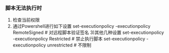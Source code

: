 
### 脚本无法执行时
1) 检查当前权限
2) 通过Powershell进行如下设置
set-executionpolicy -executionpolicy RemoteSigned # 对远程脚本验证签名
3)其他几种设置
set-executionpolicy -executionpolicy Restricted # 禁止执行脚本
set-executionpolicy -executionpolicy unrestricted # 不限制